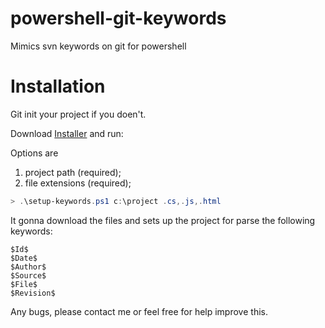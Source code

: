 # powershell-git-keywords
Mimics svn keywords on git for powershell

# Installation

Git init your project if you doen't.

Download [Installer](https://github.com/barbatchov/powershell-git-keywords/blob/install/setup-keywords.ps1) and run:

Options are
1. project path (required);
2. file extensions (required);
```powershell
> .\setup-keywords.ps1 c:\project .cs,.js,.html
```

It gonna download the files and sets up the project for parse the following keywords:

    $Id$
    $Date$
    $Author$
    $Source$
    $File$
    $Revision$

Any bugs, please contact me or feel free for help improve this.